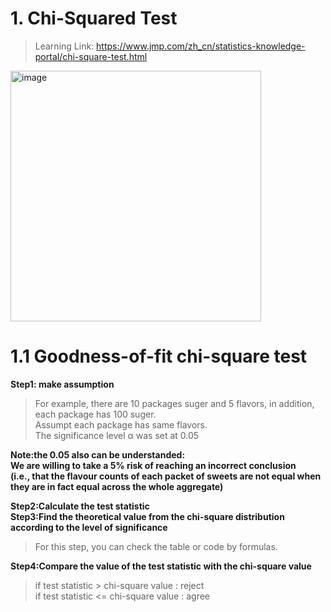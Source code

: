 # 1. Chi-Squared Test  
> Learning Link: https://www.jmp.com/zh_cn/statistics-knowledge-portal/chi-square-test.html  
  
<img width="401" alt="image" src="https://github.com/Chenbai404/Chenbai404.github.io/assets/54025529/be7ad394-a692-40c5-97af-fc7beb1eea3c">  
  
# 1.1 Goodness-of-fit chi-square test    
  
**Step1: make assumption**
> For example, there are 10 packages suger and 5 flavors, in addition, each package has 100 suger.  
> Assumpt each package has same flavors.    
> The significance level α was set at 0.05    
    
**Note:the 0.05 also can be understanded:    
  We are willing to take a 5% risk of reaching an incorrect conclusion     
  (i.e., that the flavour counts of each packet of sweets are not equal when they are in fact equal across the whole aggregate)**  
  
**Step2:Calculate the test statistic**    
**Step3:Find the theoretical value from the chi-square distribution according to the level of significance**  
> For this step, you can check the table or code by formulas.  
  
**Step4:Compare the value of the test statistic with the chi-square value**  
> if  test statistic > chi-square value : reject  
> if  test statistic <= chi-square value : agree  

